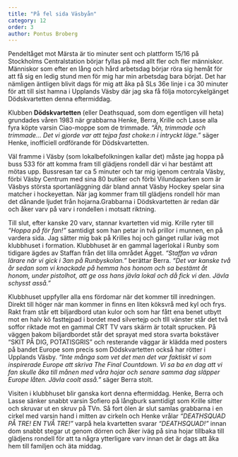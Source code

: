 ```yaml
---
title: "På fel sida Väsbyån"
category: 12
order: 3
author: Pontus Broberg
---
```


Pendeltåget mot Märsta är tio minuter sent och plattform 15/16 på Stockholms Centralstation börjar fyllas på med allt fler och fler människor. Människor som efter en lång och hård arbetsdag börjar röra sig hemåt för att få sig en ledig stund men för mig har min arbetsdag bara börjat. Det har nämligen äntligen blivit dags för mig att åka på SLs 36e linje i ca 30 minuter för att till sist hamna i Upplands Väsby där jag ska få följa motorcykelgänget Dödskvartetten denna eftermiddag.

Klubben **Dödskvartetten** (eller Deathsquad, som dom egentligen vill heta) grundades våren 1983 när grabbarna Henke, Berra, Krille och Lasse alla fyra köpte varsin Ciao-moppe som de trimmade. _“Äh, trimmade och trimmade… Det vi gjorde var att tejpa fast choke:n i intryckt läge.”_ säger Henke, inofficiell ordförande för Dödskvartetten.

Väl framme i Väsby (som lokalbefolkningen kallar det) måste jag hoppa på buss 533 för att komma fram till glädjens rondell där vi har bestämt att mötas upp. Bussresan tar ca 5 minuter och tar mig igenom centrala Väsby, förbi Väsby Centrum med sina 80 butiker och förbi Vilundaparken som är Väsbys största sportanläggning där bland annat Väsby Hockey spelar sina matcher i hockeyettan. När jag kommer fram till glädjens rondell hör man det dånande ljudet från hojarna.Grabbarna i Dödskvartetten är redan där och åker varv på varv i rondellen i motsatt riktning.

Till slut, efter kanske 20 varv, stannar kvartetten vid mig. Krille ryter till _“Hoppa på för fan!”_ samtidigt som han petar in två prillor i munnen, en på vardera sida. Jag sätter mig bak på Krilles hoj och gänget rullar iväg mot klubbhuset i formation. Klubbhuset är en gammal lagerlokal i Runby som tidigare ägdes av Staffan från det lilla området Ägget. _“Staffan va våran lärare när vi gick i 3an på Runbyskolan.”_ berättar Berra. _“Det var kanske två år sedan som vi knackade på hemma hos honom och sa bestämt åt honom, under pistolhot, att ge oss hans jävla lokal och då fick vi den. Jävla schysst asså.”_

Klubbhuset uppfyller alla ens fördomar när det kommer till inredningen. Direkt till höger när man kommer in finns en liten köksvrå med kyl och frys. Rakt fram står ett biljardbord utan kulor och som har fått ena benet utbytt mot en halv kö fasttejpad i bordet med silvertejp och tIll vänster står det två soffor riktade mot en gammal CRT TV vars skärm är totalt sprucken. På väggen bakom biljardbordet står det sprayat med stora svarta bokstäver “SKIT PÅ DIG, POTATISGRIS” och resterande väggar är klädda med posters på bandet Europe som precis som Dödskvartetten också har rötter i Upplands Väsby. _“Inte många som vet det men det var faktiskt vi som inspirerade Europe att skriva The Final Countdown. Vi sa ba en dag att vi fan skulle åka till månen med våra hojar och senare samma dag släpper Europe låten. Jävla coolt asså.”_ säger Berra stolt.

Visiten i klubbhuset blir ganska kort denna eftermiddag. Henke, Berra och Lasse sänker snabbt varsin Sofiero på långburk samtidigt som Krille sitter och skruvar ut en skruv på TVn. Så fort ölen är slut samlas grabbarna i en cirkel med varsin hand i mitten av cirkeln och Henke vrålar _“DEATHSQUAD PÅ TRE! EN TVÅ TRE!”_ varpå hela kvartetten svarar _“DEATHSQUAD!”_ innan dom snabbt stegar ut genom dörren och åker iväg på sina hojar tillbaka till glädjens rondell för att ta några ytterligare varv innan det är dags att åka hem till familjen och äta middag.
